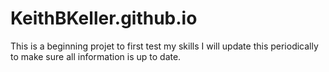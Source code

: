 # KeithBKeller.github.io

This is a beginning projet to first test my skills
I will update this periodically to make sure all information is up to date.
